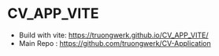 # CV_APP_VITE
- Build with vite: https://truongwerk.github.io/CV_APP_VITE/
- Main Repo : https://github.com/truongwerk/CV-Application
